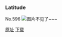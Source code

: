 ### Latitude
No.596
![图片不见了~~~](https://imgs.xkcd.com/comics/latitude.png)

[原址](https://xkcd.com//596) [下载](https://imgs.xkcd.com/comics/latitude.png)

